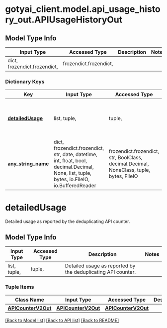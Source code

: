 # gotyai_client.model.api_usage_history_out.APIUsageHistoryOut

## Model Type Info
Input Type | Accessed Type | Description | Notes
------------ | ------------- | ------------- | -------------
dict, frozendict.frozendict,  | frozendict.frozendict,  |  | 

### Dictionary Keys
Key | Input Type | Accessed Type | Description | Notes
------------ | ------------- | ------------- | ------------- | -------------
**[detailedUsage](#detailedUsage)** | list, tuple,  | tuple,  | Detailed usage as reported by the deduplicating API counter. | [optional] 
**any_string_name** | dict, frozendict.frozendict, str, date, datetime, int, float, bool, decimal.Decimal, None, list, tuple, bytes, io.FileIO, io.BufferedReader | frozendict.frozendict, str, BoolClass, decimal.Decimal, NoneClass, tuple, bytes, FileIO | any string name can be used but the value must be the correct type | [optional]

# detailedUsage

Detailed usage as reported by the deduplicating API counter.

## Model Type Info
Input Type | Accessed Type | Description | Notes
------------ | ------------- | ------------- | -------------
list, tuple,  | tuple,  | Detailed usage as reported by the deduplicating API counter. | 

### Tuple Items
Class Name | Input Type | Accessed Type | Description | Notes
------------- | ------------- | ------------- | ------------- | -------------
[**APICounterV2Out**](APICounterV2Out.md) | [**APICounterV2Out**](APICounterV2Out.md) | [**APICounterV2Out**](APICounterV2Out.md) |  | 

[[Back to Model list]](../../README.md#documentation-for-models) [[Back to API list]](../../README.md#documentation-for-api-endpoints) [[Back to README]](../../README.md)

